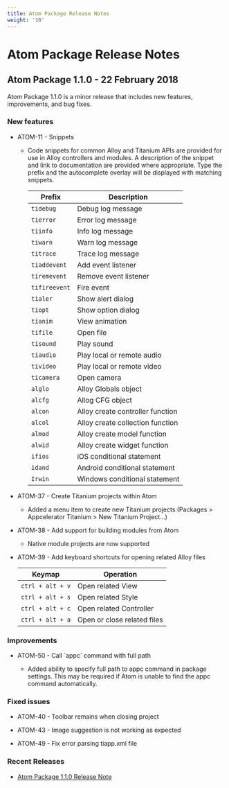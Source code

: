 ```yaml
---
title: Atom Package Release Notes
weight: '10'
---
```


# Atom Package Release Notes

## Atom Package 1.1.0 - 22 February 2018

Atom Package 1.1.0 is a minor release that includes new features, improvements, and bug fixes.

### New features

* ATOM-11 - Snippets

    * Code snippets for common Alloy and Titanium APIs are provided for use in Alloy controllers and modules. A description of the snippet and link to documentation are provided where appropriate. Type the prefix and the autocomplete overlay will be displayed with matching snippets.

        | Prefix | Description |
        | --- | --- |
        | `tidebug` | Debug log message |
        | `tierror` | Error log message |
        | `tiinfo` | Info log message |
        | `tiwarn` | Warn log message |
        | `titrace` | Trace log message |
        | `tiaddevent` | Add event listener |
        | `tiremevent` | Remove event listener |
        | `tifireevent` | Fire event |
        | `tialer` | Show alert dialog |
        | `tiopt` | Show option dialog |
        | `tianim` | View animation |
        | `tifile` | Open file |
        | `tisound` | Play sound |
        | `tiaudio` | Play local or remote audio |
        | `tivideo` | Play local or remote video |
        | `ticamera` | Open camera |
        | `alglo` | Alloy Globals object |
        | `alcfg` | Allog CFG object |
        | `alcon` | Alloy create controller function |
        | `alcol` | Alloy create collection function |
        | `almod` | Alloy create model function |
        | `alwid` | Alloy create widget function |
        | `ifios` | iOS conditional statement |
        | `idand` | Android conditional statement |
        | `Irwin` | Windows conditional statement |

* ATOM-37 - Create Titanium projects within Atom

    * Added a menu item to create new Titanium projects (Packages > Appcelerator Titanium > New Titanium Project...)

* ATOM-38 - Add support for building modules from Atom

    * Native module projects are now supported

* ATOM-39 - Add keyboard shortcuts for opening related Alloy files

    | Keymap | Operation |
    | --- | --- |
    | `ctrl + alt + v` | Open related View |
    | `ctrl + alt + s` | Open related Style |
    | `ctrl + alt + c` | Open related Controller |
    | `ctrl + alt + a` | Open or close related files |

### Improvements

* ATOM-50 - Call \`appc\` command with full path

    * Added ability to specify full path to appc command in package settings. This may be required if Atom is unable to find the appc command automatically.

### Fixed issues

* ATOM-40 - Toolbar remains when closing project

* ATOM-43 - Image suggestion is not working as expected

* ATOM-49 - Fix error parsing tiapp.xml file

### Recent Releases

* [Atom Package 1.1.0 Release Note](/guide/Titanium_SDK/Titanium_SDK_Guide/Atom_Package/Atom_Package_Release_Notes/Atom_Package_1.1.0_Release_Note/)
